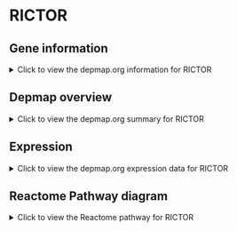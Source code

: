 <h1>RICTOR</h1>

<h2>Gene information</h2>
<details>
  <summary>Click to view the depmap.org information for RICTOR</summary>
  <p><a href="https://depmap.org/portal/gene/RICTOR?tab=about" target="_BLANK">Open page in a new tab...</a></p>
  <iframe src="https://depmap.org/portal/gene/RICTOR?tab=about" style="border:none;width:100%;height:800px"></iframe>
</details>

<h2>Depmap overview</h2>
<details>
  <summary>Click to view the depmap.org summary for RICTOR</summary>
  <p><a href="https://depmap.org/portal/gene/RICTOR?tab=overview" target="_BLANK">Open page in a new tab...</a></p>
  <iframe src="https://depmap.org/portal/gene/RICTOR?tab=overview" style="border:none;width:100%;height:800px"></iframe>
</details>

<h2>Expression</h2>
<details>
  <summary>Click to view the depmap.org expression data for RICTOR</summary>
  <p><a href="https://depmap.org/portal/gene/RICTOR?tab=characterization" target="_BLANK">Open page in a new tab...</a></p>
  <iframe src="https://depmap.org/portal/gene/RICTOR?tab=characterization" style="border:none;width:100%;height:800px"></iframe>
</details>



<h2>Reactome Pathway diagram</h2>
<details>
  <summary>Click to view the Reactome pathway for RICTOR</summary>
  <p><a href="https://reactome.org/PathwayBrowser/#/R-HSA-6804757" target="_BLANK">Open page in a new tab...</a></p>
  <p>Regulation of TP53 Degradation</p>
<iframe src="https://reactome.org/PathwayBrowser/#/R-HSA-6804757" style="border:none;width:100%;height:800px"></iframe>
</details>




